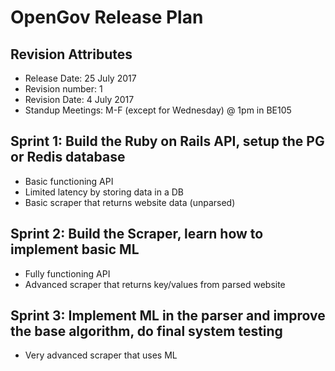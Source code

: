 # OpenGov Release Plan

## Revision Attributes

* Release Date: 25 July 2017
* Revision number: 1
* Revision Date: 4 July 2017
* Standup Meetings: M-F (except for Wednesday) @ 1pm in BE105

## Sprint 1: Build the Ruby on Rails API, setup the PG or Redis database
* Basic functioning API
* Limited latency by storing data in a DB
* Basic scraper that returns website data (unparsed)

## Sprint 2: Build the Scraper, learn how to implement basic ML
* Fully functioning API
* Advanced scraper that returns key/values from parsed website

## Sprint 3: Implement ML in the parser and improve the base algorithm, do final system testing
* Very advanced scraper that uses ML

